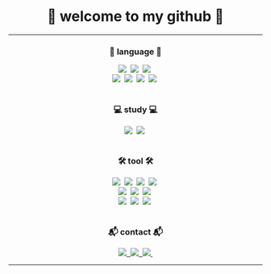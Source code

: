 <h1 align="center">👾 welcome to my github 👾</h1>

<hr>

<h3 align="center">👀 language 👀</h3>
<div align="center">
  <img src="https://img.shields.io/badge/javascript-F7DF1E.svg?style=for-the-badge&logo=javascript&logoColor=white" />&nbsp
  <img src="https://img.shields.io/badge/html5-E34F26.svg?style=for-the-badge&logo=html5&logoColor=white" />&nbsp
  <img src="https://img.shields.io/badge/css3-1572B6.svg?style=for-the-badge&logo=css3&logoColor=white" />&nbsp
</div>

<div align="center">
  <img src="https://img.shields.io/badge/C-A8B9CC?style=for-the-badge&logo=C&logoColor=white" />&nbsp
  <img src="https://img.shields.io/badge/Python-3776AB?style=for-the-badge&logo=python&logoColor=white" />&nbsp
  <img src="https://img.shields.io/badge/node.js-5FA04E.svg?style=for-the-badge&logo=Node.js&logoColor=white" />&nbsp
  <img src="https://img.shields.io/badge/MySQL-4479A1.svg?style=for-the-badge&logo=MySQL&logoColor=white" />&nbsp
</div>

<br> 

<h3 align="center">💻 study 💻</h3>
<div align="center">
  <img src="https://img.shields.io/badge/swift-F05138.svg?style=for-the-badge&logo=swift&logoColor=white" />&nbsp
  <img src="https://img.shields.io/badge/xcode-147EFB.svg?style=for-the-badge&logo=Xcode&logoColor=white" />&nbsp
</div>

<br>

<h3 align="center">🛠️ tool 🛠️</h3>
<div align="center">
  <img src="https://img.shields.io/badge/git-F05033.svg?style=for-the-badge&logo=git&logoColor=white" />&nbsp
  <img src="https://img.shields.io/badge/github-181717.svg?style=for-the-badge&logo=github&logoColor=white" />&nbsp
  <img src="https://img.shields.io/badge/burpsuite-FF6633.svg?style=for-the-badge&logo=burpsuite&logoColor=white" />&nbsp
  <img src="https://img.shields.io/badge/vmware-607078.svg?style=for-the-badge&logo=vmware&logoColor=white" />&nbsp
</div>

<div align="center">
  <img src="https://img.shields.io/badge/virtualbox-183A61.svg?style=for-the-badge&logo=virtualbox&logoColor=white" />&nbsp
  <img src="https://img.shields.io/badge/ubuntu-E95420.svg?style=for-the-badge&logo=Ubuntu&logoColor=white" />&nbsp
  <img src="https://img.shields.io/badge/packet tracer-1BA0D7.svg?style=for-the-badge&logo=cisco&logoColor=white" />&nbsp
</div>

<div align="center">
  <img src="https://img.shields.io/badge/colab-F9AB00.svg?style=for-the-badge&logo=googlecolab&logoColor=white" />&nbsp
  <img src="https://img.shields.io/badge/figma-F24E1E.svg?style=for-the-badge&logo=figma&logoColor=white" />&nbsp
  <img src="https://img.shields.io/badge/Notion-F3F3F3.svg?style=for-the-badge&logo=notion&logoColor=black" />&nbsp
</div>

<br>

<h3 align="center">📬 contact 📬</h3>
<div align="center">
  
  <a href="https://velog.io/@heeyo">
    <img src="https://img.shields.io/badge/Velog-1EBC8F?style=for-the-badge&logo=velog&logoColor=white" />&nbsp
  </a>
  
  <a href="https://www.instagram.com/dohee_im/">
    <img src="https://img.shields.io/badge/dohee_im-E4405F?style=for-the-badge&logo=instagram&logoColor=white" />&nbsp
  </a>
  
  <a href="mailto:dohieim@gmail.com">
    <img
      src="https://img.shields.io/badge/dohieim@gmail.com-EA4335?style=for-the-badge&logo=gmail&logoColor=white"/>&nbsp
  </a>
</div>

<hr>
